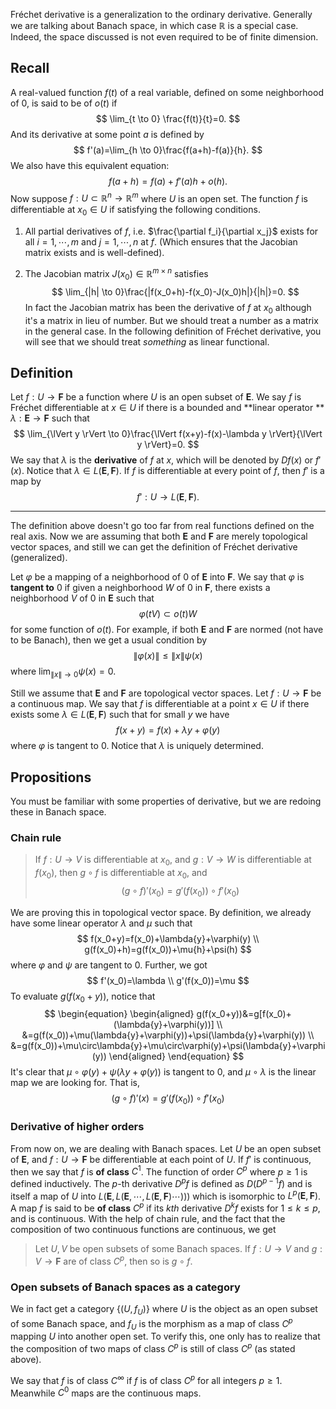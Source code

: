 Fréchet derivative is a generalization to the ordinary derivative. Generally we are talking about Banach space, in which case $\mathbb{R}$ is a special case. Indeed, the space discussed is not even required to be of finite dimension.

## Recall

A real-valued function $f(t)$ of a real variable, defined on some neighborhood of $0$, is said to be of $o(t)$ if
$$
\lim_{t \to 0} \frac{f(t)}{t}=0.
$$
And its derivative at some point $a$ is defined by
$$
f'(a)=\lim_{h \to 0}\frac{f(a+h)-f(a)}{h}.
$$
We also have this equivalent equation:
$$
f(a+h)=f(a)+f'(a)h+o(h).
$$
Now suppose $f:U \subset \mathbb{R}^n \to \mathbb{R}^m$ where $U$ is an open set. The function $f$ is differentiable at $x_0 \in U$ if satisfying the following conditions.

1. All partial derivatives of $f$, i.e. $\frac{\partial f_i}{\partial x_j}$ exists for all $i=1,\cdots,m$ and $j = 1,\cdots,n$ at $f$. (Which ensures that the Jacobian matrix exists and is well-defined).

2. The Jacobian matrix $J(x_0)\in\mathbb{R}^{m\times n}$ satisfies
   $$
   \lim_{|h| \to 0}\frac{|f(x_0+h)-f(x_0)-J(x_0)h|}{|h|}=0.
   $$
   In fact the Jacobian matrix has been the derivative of $f$ at $x_0$ although it's a matrix in lieu of number. But we should treat a number as a matrix in the general case. In the following definition of Fréchet derivative, you will see that we should treat *something* as linear functional.

## Definition

Let $f:U\to\mathbf{F}$ be a function where $U$ is an open subset of $\mathbf{E}$. We say $f$ is Fréchet differentiable at $x \in U$ if there is a bounded and **linear operator ** $\lambda:\mathbf{E} \to \mathbf{F}$ such that
$$
\lim_{\lVert y \rVert \to 0}\frac{\lVert f(x+y)-f(x)-\lambda y \rVert}{\lVert  y \rVert}=0.
$$
We say that $\lambda$ is the **derivative** of $f$ at $x$, which will be denoted by $Df(x)$ or $f'(x)$. Notice that $\lambda \in L(\mathbf{E},\mathbf{F})$. If $f$ is differentiable at every point of $f$, then $f'$ is a map by
$$
f':U \to L(\mathbf{E},\mathbf{F}).
$$

---

The definition above doesn't go too far from real functions defined on the real axis. Now we are assuming that both $\mathbf{E}$ and $\mathbf{F}$ are merely topological vector spaces, and still we can get the definition of Fréchet derivative (generalized).

Let $\varphi$ be a mapping of a neighborhood of $0$ of $\mathbf{E}$ into $\mathbf{F}$. We say that $\varphi$ is **tangent to** $0$ if given a neighborhood $W$ of $0$ in $\mathbf{F}$, there exists a neighborhood $V$ of $0$ in $\mathbf{E}$ such that
$$
\varphi(tV) \subset o(t)W
$$
for some function of $o(t)$. For example, if both $\mathbf{E}$ and $\mathbf{F}$ are normed (not have to be Banach), then we get a usual condition by
$$
\lVert \varphi(x) \rVert \leq \lVert x \rVert \psi(x)
$$
where $\lim_{\lVert x \rVert \to 0}\psi(x)=0$.

Still we assume that $\mathbf{E}$ and $\mathbf{F}$ are topological vector spaces. Let $f:U \to \mathbf{F}$ be a continuous map. We say that $f$ is differentiable at a point $x \in U$ if there exists some $\lambda \in L(\mathbf{E},\mathbf{F})$ such that for small $y$ we have
$$
f(x+y)=f(x)+\lambda{y}+\varphi(y)
$$
where $\varphi$ is tangent to $0$. Notice that $\lambda$ is uniquely determined.

## Propositions

You must be familiar with some properties of derivative, but we are redoing these in Banach space.

### Chain rule

> If $f: U \to V$ is differentiable at $x_0$, and $g:V \to W$ is differentiable at $f(x_0)$, then $g \circ f$ is differentiable at $x_0$, and 
> $$
> (g \circ f)'(x_0)=g'(f(x_0)) \circ f'(x_0)
> $$

We are proving this in topological vector space. By definition, we already have some linear operator $\lambda$ and $\mu$ such that
$$
f(x_0+y)=f(x_0)+\lambda{y}+\varphi(y) \\
g(f(x_0)+h)=g(f(x_0))+\mu{h}+\psi(h)
$$
where $\varphi$ and $\psi$ are tangent to $0$. Further, we got
$$
f'(x_0)=\lambda \\
g'(f(x_0))=\mu
$$
To evaluate $g(f(x_0+y))$, notice that
$$
\begin{equation}
\begin{aligned}
g(f(x_0+y))&=g[f(x_0)+(\lambda{y}+\varphi(y))] \\
&=g(f(x_0))+\mu(\lambda{y}+\varphi(y))+\psi(\lambda{y}+\varphi(y)) \\
&=g(f(x_0))+\mu\circ\lambda{y}+\mu\circ\varphi(y)+\psi(\lambda{y}+\varphi(y))
\end{aligned}
\end{equation}
$$
It's clear that $\mu\circ\varphi(y)+\psi(\lambda{y}+\varphi(y))$ is tangent to $0$, and $\mu\circ\lambda$ is the linear map we are looking for. That is,
$$
(g \circ f)'(x)=g'(f(x_0)) \circ f'(x_0)
$$

### Derivative of higher orders

From now on, we are dealing with Banach spaces. Let $U$ be an open subset of $\mathbf{E}$, and $f:U \to \mathbf{F}$ be differentiable at each point of $U$. If $f'$ is continuous, then we say that $f$ is **of class** $C^1$. The function of order $C^p$ where $p \geq 1$ is defined inductively. The $p$-th derivative $D^pf$ is defined as $D(D^{p-1}f)$ and is itself a map of $U$ into $L(\mathbf{E},L(\mathbf{E},\cdots,L(\mathbf{E},\mathbf{F})\cdots)))$ which is isomorphic to $L^p(\mathbf{E},\mathbf{F})$. A map $f$ is said to be **of class** $C^p$ if its $kth$ derivative $D^kf$ exists for $1 \leq k \leq p$, and is continuous. With the help of chain rule, and the fact that the composition of two continuous functions are continuous, we get

> Let $U,V$ be open subsets of some Banach spaces. If $f:U \to V$ and $g: V \to \mathbf{F}$ are of class $C^p$, then so is $g \circ f$.

### Open subsets of Banach spaces as a category

We in fact get a category $\{(U,f_U)\}$ where $U$ is the object as an open subset of some Banach space, and $f_U$ is the morphism as a map of class $C^p$ mapping $U$ into another open set. To verify this, one only has to realize that the composition of two maps of class $C^p$ is still of class $C^p$ (as stated above).

We say that $f$ is of class $C^\infty$ if $f$ is of class $C^p$ for all integers $p \geq 1$. Meanwhile $C^0$ maps are the continuous maps.